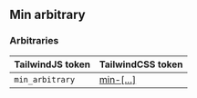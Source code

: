 ## Min arbitrary




### Arbitraries

| TailwindJS token | TailwindCSS token |
| ----- | ----- |
| `min_arbitrary` | [min-[…]](https://tailwindcss.com/docs/hover-focus-and-other-states#responsive-breakpoints) |